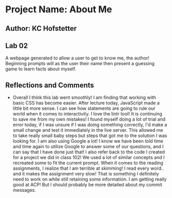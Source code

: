 # Project Name: About Me

## Author: KC Hofstetter

## Lab 02

A webpage generated to allow a user to get to know me, the author! Beginning prompts will as the user their name then present a guessing game to learn facts about myself.

## Reflections and Comments

- Overall I think this lab went smoothly! I am finding that working with basic CSS has become easier. After lecture today, JavaScript made a little bit more sense. I can see how statements are going to rule our world when it comes to interactivity. I love the lintr tool! It is continuing to save me from my own mistakes! I found myself doing a lot of trial and error today, if I was unsure if I was doing something correctly, I'd make a small change and test it immediately in the live server. This allowed me to take really small baby steps but steps that got me to the solution I was looking for. I am also using Google a lot! I know we have been told time and time again to utilize Google to answer some of our questions, and I can say that I have done just that! I also refer back to the code I created for a project we did in class 102! We used a lot of similar concepts and I recreated some to fit the current prompt. When it comes to the reading assignments, I realize that I am terrible at skimming! I read every word.. and it makes the assignment very slow! That is something I definitely need to work on while still retaining some information. I am getting really good at ACP! But I should probably be more detailed about my commit messages.
